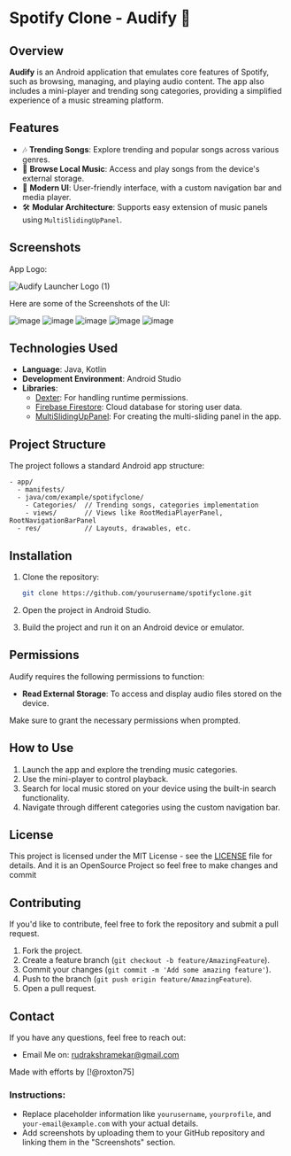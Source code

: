 # Spotify Clone - Audify 🎵

## Overview
**Audify** is an Android application that emulates core features of Spotify, such as browsing, managing, and playing audio content. The app also includes a mini-player and trending song categories, providing a simplified experience of a music streaming platform.

## Features
- 🎶 **Trending Songs**: Explore trending and popular songs across various genres.
- 📂 **Browse Local Music**: Access and play songs from the device's external storage.
- 📱 **Modern UI**: User-friendly interface, with a custom navigation bar and media player.
- 🛠️ **Modular Architecture**: Supports easy extension of music panels using `MultiSlidingUpPanel`.

## Screenshots
App Logo:

![Audify Launcher Logo  (1)](https://github.com/user-attachments/assets/b0f246c1-ccf8-49fe-bc38-8560feaf50e3)

Here are some of the Screenshots of the UI:

![image](https://github.com/user-attachments/assets/36cd87d0-4a3f-4920-9c23-0ab9a9a3edf5)
![image](https://github.com/user-attachments/assets/0dba0d28-817e-4e35-8c30-413724af892c)
![image](https://github.com/user-attachments/assets/daac2e87-7130-472a-bd32-02baea088020)
![image](https://github.com/user-attachments/assets/70e2892f-1454-4113-9329-bab15deeb0f5)
![image](https://github.com/user-attachments/assets/88e3de9b-83b9-4e7c-a5d9-fed4b0197e43)




## Technologies Used
- **Language**: Java, Kotlin
- **Development Environment**: Android Studio
- **Libraries**:
  - [Dexter](https://github.com/Karumi/Dexter): For handling runtime permissions.
  - [Firebase Firestore](https://firebase.google.com/docs/firestore): Cloud database for storing user data.
  - [MultiSlidingUpPanel](https://github.com/realgearinc/multi-sliding-up-panel): For creating the multi-sliding panel in the app.

## Project Structure
The project follows a standard Android app structure:
```
- app/
  - manifests/
  - java/com/example/spotifyclone/
    - Categories/  // Trending songs, categories implementation
    - views/       // Views like RootMediaPlayerPanel, RootNavigationBarPanel
  - res/           // Layouts, drawables, etc.
```

## Installation

1. Clone the repository:
   ```bash
   git clone https://github.com/yourusername/spotifyclone.git
   ```
   
2. Open the project in Android Studio.
   
3. Build the project and run it on an Android device or emulator.

## Permissions
Audify requires the following permissions to function:
- **Read External Storage**: To access and display audio files stored on the device.
  
Make sure to grant the necessary permissions when prompted.

## How to Use

1. Launch the app and explore the trending music categories.
2. Use the mini-player to control playback.
3. Search for local music stored on your device using the built-in search functionality.
4. Navigate through different categories using the custom navigation bar.

## License
This project is licensed under the MIT License - see the [LICENSE](LICENSE) file for details.
And it is an OpenSource Project so feel free to make changes and commit

## Contributing
If you'd like to contribute, feel free to fork the repository and submit a pull request.

1. Fork the project.
2. Create a feature branch (`git checkout -b feature/AmazingFeature`).
3. Commit your changes (`git commit -m 'Add some amazing feature'`).
4. Push to the branch (`git push origin feature/AmazingFeature`).
5. Open a pull request.

## Contact
If you have any questions, feel free to reach out:

- Email Me on: [rudrakshramekar@gmail.com](mailto:your-email@example.com)

Made with efforts by [!@roxton75]

### Instructions:

- Replace placeholder information like `yourusername`, `yourprofile`, and `your-email@example.com` with your actual details.
- Add screenshots by uploading them to your GitHub repository and linking them in the "Screenshots" section.
